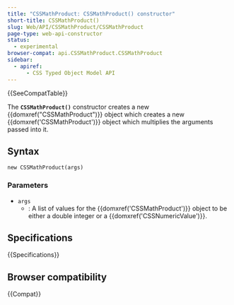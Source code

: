 ```yaml
---
title: "CSSMathProduct: CSSMathProduct() constructor"
short-title: CSSMathProduct()
slug: Web/API/CSSMathProduct/CSSMathProduct
page-type: web-api-constructor
status:
  - experimental
browser-compat: api.CSSMathProduct.CSSMathProduct
sidebar:
  - apiref:
      - CSS Typed Object Model API
---
```


{{SeeCompatTable}}

The **`CSSMathProduct()`** constructor creates
a new {{domxref("CSSMathProduct")}} object which creates a new
{{domxref('CSSMathProduct')}} object which multiplies the arguments passed into it.

## Syntax

```js-nolint
new CSSMathProduct(args)
```

### Parameters

- `args`
  - : A list of values for the {{domxref('CSSMathProduct')}} object to be either a double
    integer or a {{domxref('CSSNumericValue')}}.

## Specifications

{{Specifications}}

## Browser compatibility

{{Compat}}
